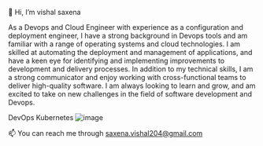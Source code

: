 👋 Hi, I’m vishal saxena

As a Devops and Cloud Engineer with experience as a configuration and deployment engineer, I have a strong background in Devops tools and am familiar with a range of operating systems and cloud technologies. I am skilled at automating the deployment and management of applications, and have a keen eye for identifying and implementing improvements to development and delivery processes. In addition to my technical skills, I am a strong communicator and enjoy working with cross-functional teams to deliver high-quality software. I am always looking to learn and grow, and am excited to take on new challenges in the field of software development and Devops.

DevOps
Kubernetes ![image](https://github.com/user-attachments/assets/39a9961f-39a9-4b40-abe3-9521c77a9f01)



📫 You can reach me through saxena.vishal204@gmail.com

<!---
vishalsaxena29/vishalsaxena29 is a ✨ special ✨ repository because its `README.md` (this file) appears on your GitHub profile.
You can click the Preview link to take a look at your changes.
--->

